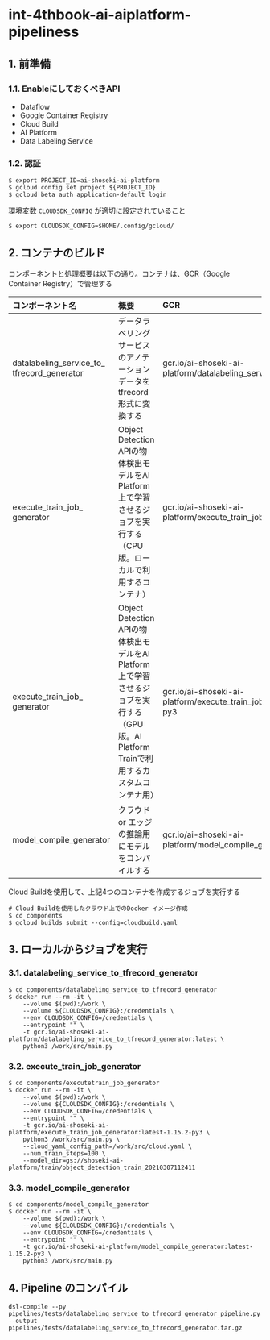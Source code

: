 # int-4thbook-ai-aiplatform-pipeliness

## 1. 前準備

### 1.1. EnableにしておくべきAPI

* Dataflow
* Google Container Registry
* Cloud Build  
* AI Platform
* Data Labeling Service


### 1.2. 認証

```
$ export PROJECT_ID=ai-shoseki-ai-platform
$ gcloud config set project ${PROJECT_ID}
$ gcloud beta auth application-default login
```

環境変数 `CLOUDSDK_CONFIG` が適切に設定されていること

```shell script
$ export CLOUDSDK_CONFIG=$HOME/.config/gcloud/
```

## 2. コンテナのビルド

コンポーネントと処理概要は以下の通り。コンテナは、GCR（Google Container Registry）で管理する

| コンポーネント名| 概要 | GCR|
| :- | :------------------------------------------------------------------------------- | :--------------- |
| datalabeling_service_to_<br> tfrecord_generator | データラベリングサービスのアノテーションデータをtfrecord形式に変換する| gcr.io/ai-shoseki-ai-platform/datalabeling_service_to_tfrecord_generator:latest|
| execute_train_job_<br>generator | Object Detection APIの物体検出モデルをAI Platform上で学習させるジョブを実行する（CPU版。ローカルで利用するコンテナ）  | gcr.io/ai-shoseki-ai-platform/execute_train_job_generator:latest-1.15.2-py3|
| execute_train_job_<br>generator| Object Detection APIの物体検出モデルをAI Platform上で学習させるジョブを実行する（GPU版。AI Platform Trainで利用するカスタムコンテナ用） | gcr.io/ai-shoseki-ai-platform/execute_train_job_generator:latest-1.15.2-gpu-py3|
| model_compile_generator| クラウド or エッジの推論用にモデルをコンパイルする |gcr.io/ai-shoseki-ai-platform/model_compile_generator:latest-1.15.2-py3|

Cloud Buildを使用して、上記4つのコンテナを作成するジョブを実行する

```shell script
# Cloud Buildを使用したクラウド上でのDocker イメージ作成
$ cd components
$ gcloud builds submit --config=cloudbuild.yaml
```

## 3. ローカルからジョブを実行

### 3.1. datalabeling_service_to_tfrecord_generator
```shell script
$ cd components/datalabeling_service_to_tfrecord_generator
$ docker run --rm -it \
    --volume $(pwd):/work \
    --volume ${CLOUDSDK_CONFIG}:/credentials \
    --env CLOUDSDK_CONFIG=/credentials \
    --entrypoint "" \
    -t gcr.io/ai-shoseki-ai-platform/datalabeling_service_to_tfrecord_generator:latest \
    python3 /work/src/main.py

```

### 3.2. execute_train_job_generator
```shell script
$ cd components/executetrain_job_generator
$ docker run --rm -it \
    --volume $(pwd):/work \
    --volume ${CLOUDSDK_CONFIG}:/credentials \
    --env CLOUDSDK_CONFIG=/credentials \
    --entrypoint "" \
    -t gcr.io/ai-shoseki-ai-platform/execute_train_job_generator:latest-1.15.2-py3 \
    python3 /work/src/main.py \
    --cloud_yaml_config_path=/work/src/cloud.yaml \
    --num_train_steps=100 \
    --model_dir=gs://shoseki-ai-platform/train/object_detection_train_20210307112411
```

### 3.3. model_compile_generator
```shell script
$ cd components/model_compile_generator
$ docker run --rm -it \
    --volume $(pwd):/work \
    --volume ${CLOUDSDK_CONFIG}:/credentials \
    --env CLOUDSDK_CONFIG=/credentials \
    --entrypoint "" \
    -t gcr.io/ai-shoseki-ai-platform/model_compile_generator:latest-1.15.2-py3 \
    python3 /work/src/main.py
```

## 4. Pipeline のコンパイル

```shell script
dsl-compile --py pipelines/tests/datalabeling_service_to_tfrecord_generator_pipeline.py --output pipelines/tests/datalabeling_service_to_tfrecord_generator.tar.gz
```
